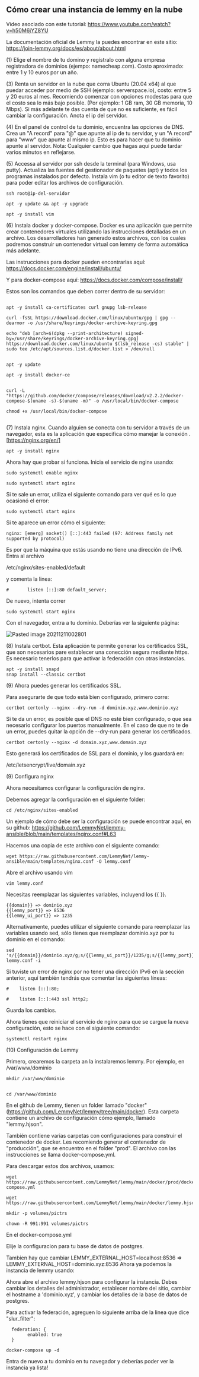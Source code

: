 ## Cómo crear una instancia de lemmy en la nube

Video asociado con este tutorial: https://www.youtube.com/watch?v=h50M6jYZ8YU

La documentación oficial de Lemmy la puedes encontrar en este sitio:
https://join-lemmy.org/docs/es/about/about.html


(1) Elige el nombre de tu domino y regístralo con alguna empresa registradora de dominios (ejempo: namecheap.com). Costo aproximado: entre 1 y 10 euros por un año.

(3) Renta un servidor en la nube que corra Ubuntu (20.04 x64) al que puedar acceder por medio de SSH (ejemplo: serverspace.io), costo: entre 5 y 20 euros al mes. Recomiendo comenzar con opciones modestas para que el costo sea lo más bajo posible. (Por ejemplo: 1 GB ram, 30 GB memoria, 10 Mbps). Si más adelante te das cuenta de que no es suficiente, es fácil cambiar la configuración. 
Anota el ip del servidor. 

(4) En el panel de control de tu dominio, encuentra las opciones de DNS. Crea un "A record" para "@" que apunte al ip de tu servidor, y un "A record" para "www" que apunte al mismo ip. Esto es para hacer que tu dominio apunte al servidor. Nota: Cualquier cambio que hagas aquí puede tardar varios minutos en reflejarse. 

(5) Accessa al servidor por ssh desde la terminal (para Windows, usa putty). Actualiza las fuentes del gestionador de paquetes (apt) y todos los programas instalados por defecto.  Instala vim (o tu editor de texto favorito) para poder editar los archivos de configuración.

```
ssh root@ip-del-servidor

apt -y update && apt -y upgrade

apt -y install vim
```


(6) Instala docker y docker-compose. Docker es una aplicación que permite crear contenedores virtuales utilizando las instrucciones detalladas en un archivo. Los desarrolladores han generado estos archivos, con los cuales podremos construir un contenedor virtual con lemmy de forma automática más adelante.

Las instrucciones para docker pueden encontrarlas aquí:
https://docs.docker.com/engine/install/ubuntu/

Y para docker-compose aquí:
https://docs.docker.com/compose/install/

Estos son los comandos que deben correr dentro de su servidor:

```

apt -y install ca-certificates curl gnupg lsb-release
 
curl -fsSL https://download.docker.com/linux/ubuntu/gpg | gpg --dearmor -o /usr/share/keyrings/docker-archive-keyring.gpg 
 
echo "deb [arch=$(dpkg --print-architecture) signed-by=/usr/share/keyrings/docker-archive-keyring.gpg] https://download.docker.com/linux/ubuntu $(lsb_release -cs) stable" | sudo tee /etc/apt/sources.list.d/docker.list > /dev/null 
 
 
apt -y update
 
apt -y install docker-ce


curl -L "https://github.com/docker/compose/releases/download/v2.2.2/docker-compose-$(uname -s)-$(uname -m)" -o /usr/local/bin/docker-compose

chmod +x /usr/local/bin/docker-compose


```

(7) Instala nginx. Cuando alguien se conecta con tu servidor a través de un navegador, esta es la aplicación que especifica cómo manejar la conexión . [https://nginx.org/en/]

```
apt -y install nginx
```

Ahora hay que probar si funciona. Inicia el servicio de nginx usando:

```
sudo systemctl enable nginx

sudo systemctl start nginx
```
Si te sale un error, utiliza el siguiente comando para ver qué es lo que ocasionó el error:

```
sudo systemctl start nginx
```

Si te aparece un error cómo el siguiente:
```
nginx: [emerg] socket() [::]:443 failed (97: Address family not supported by protocol)
```

Es por que la máquina que estás usando no tiene una dirección de IPv6.
Entra al archivo 

/etc/nginx/sites-enabled/default

y comenta la linea:
```
#       listen [::]:80 default_server;

```

De nuevo, intenta correr
```
sudo systemctl start nginx
```


Con el navegador, entra a tu dominio. Deberías ver la siguiente página:

![Pasted image 20211211002801](https://user-images.githubusercontent.com/81911574/145698065-7d0bee26-ff54-4d39-8755-dea60d78f867.png)


(8) Instala certbot. Esta aplicación te permite generar los certificados SSL, que son necesarios pare establecer una conección segura mediante https. Es necesario tenerlos para que activar la federación con otras instancias. 

```
apt -y install snapd
snap install --classic certbot 
```

(9) Ahora puedes generar los certificados SSL.

Para asegurarte de que todo está bien configurado, primero corre:

```
certbot certonly --nginx --dry-run -d dominio.xyz,www.dominio.xyz  

```

Si te da un error, es posible que el DNS no esté bien configurado, o que sea necesario configurar los puertos manualmente. En el caso de que no te de un error, puedes quitar la opción de --dry-run para generar los certificados. 

```
certbot certonly --nginx -d domain.xyz,www.domain.xyz  
```

Esto generará los certificados de SSL para el dominio, y los guardará en:

/etc/letsencrypt/live/domain.xyz


(9) Configura nginx

Ahora necesitamos configurar la configuración de nginx. 

Debemos agregar la configuración en el siguiente folder:

```
cd /etc/nginx/sites-enabled
```

Un ejemplo de cómo debe ser la configuración se puede encontrar aquí, en su github: 
https://github.com/LemmyNet/lemmy-ansible/blob/main/templates/nginx.conf#L63
 
Hacemos una copia de este archivo con el siguiente comando:

```
wget https://raw.githubusercontent.com/LemmyNet/lemmy-ansible/main/templates/nginx.conf -O lemmy.conf
```

Abre el archivo usando vim

```
vim lemmy.conf
```

Necesitas reemplazar las siguientes variables, incluyend los {{  }}.

```
{{domain}} => dominio.xyz
{{lemmy_port}} => 8536
{{lemmy_ui_port}} => 1235
```

Alternativamente, puedes utilizar el siguiente comando para reemplazar las variables usando sed, sólo tienes que reemplazar dominio.xyz por tu dominio en el comando:
```
sed 's/{{domain}}/dominio.xyz/g;s/{{lemmy_ui_port}}/1235/g;s/{{lemmy_port}}/8536/g' lemmy.conf -i
```

Si tuviste un error de nginx por no tener una dirección IPv6 en la sección anterior, aquí también tendrás que comentar las siguientes líneas:
```
#    listen [::]:80;

#    listen [::]:443 ssl http2;
```

Guarda los cambios.

Ahora tienes que reiniciar el servicio de nginx para que se cargue la nueva configuración, esto se hace con el siguiente comando:

```
systemctl restart nginx
```

(10) Configuración de Lemmy

Primero, crearemos la carpeta an la instalaremos lemmy. Por ejemplo, en /var/www/dominio

```
mkdir /var/www/dominio


cd /var/www/dominio

```


En el github de Lemmy, tienen un folder llamado "docker" (https://github.com/LemmyNet/lemmy/tree/main/docker). Esta carpeta contiene un archivo de configuración cómo ejemplo, llamado "lemmy.hjson".

También contiene varias carpetas con configuraciones para construir el contenedor de docker. Les recomiendo generar el contenedor de "producción", que se encuentro en el folder "prod".  El archivo con las instrucciones se llama docker-compose.yml. 

Para descargar estos dos archivos, usamos:

```
wget https://raw.githubusercontent.com/LemmyNet/lemmy/main/docker/prod/docker-compose.yml

wget https://raw.githubusercontent.com/LemmyNet/lemmy/main/docker/lemmy.hjson

```

```
mkdir -p volumes/pictrs

chown -R 991:991 volumes/pictrs

```



En el docker-compose.yml

Elije la configuracion para tu base de datos de postgres.

Tambien hay que cambiar 
LEMMY_EXTERNAL_HOST=localhost:8536 => LEMMY_EXTERNAL_HOST=dominio.xyz:8536
Ahora ya podemos la instancia de lemmy usando:

Ahora abre el archivo lemmy.hjson para configurar la instancia. Debes cambiar los detalles del administrador, establecer nombre del sitio, cambiar el hostname a 'dominio.xyz', y cambiar los detalles de la base de datos de postgres.

Para activar la federación, agreguen lo siguiente arriba de la linea que dice "slur_filter":
```
  federation: {
        enabled: true
  }
```




```
docker-compose up -d
```

Entra de nuevo a tu dominio en tu navegador y deberías poder ver la instancia ya lista! 
